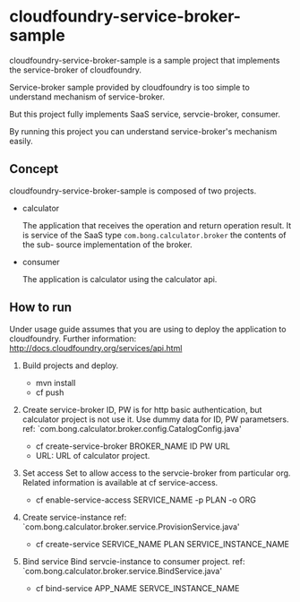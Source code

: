 # cloudfoundry-service-broker-sample
cloudfoundry-service-broker-sample is a sample project that implements the service-broker of cloudfoundry.

Service-broker sample provided by cloudfoundry is too simple to understand mechanism of service-broker.

But this project fully implements SaaS service, servcie-broker, consumer.

By running this project you can understand service-broker's mechanism easily.

## Concept
cloudfoundry-service-broker-sample is composed of two projects.

- calculator

	The application that receives the operation and return operation result. It is service of the SaaS type
	`com.bong.calculator.broker` the contents of the sub- source implementation of the broker.

- consumer

	The application is calculator using the calculator api.

## How to run
Under usage guide assumes that you are using to deploy the application to cloudfoundry.
Further information: http://docs.cloudfoundry.org/services/api.html

1. Build projects and deploy.

	- mvn install
	- cf push

2. Create service-broker
ID, PW is for http basic authentication, but calculator project is not use it.
Use dummy data for ID, PW parametsers. 
ref: `com.bong.calculator.broker.config.CatalogConfig.java'

	- cf create-service-broker BROKER_NAME ID PW URL
	- URL: URL of calculator project.

3. Set access
Set to allow access to the servcie-broker from particular org.
Related information is available at cf service-access.

	- cf enable-service-access SERVICE_NAME -p PLAN -o ORG

4. Create service-instance
ref: `com.bong.calculator.broker.service.ProvisionService.java'

	- cf create-service SERVICE_NAME PLAN SERVICE_INSTANCE_NAME

5. Bind service
Bind servcie-instance to consumer project.
ref: `com.bong.calculator.broker.service.BindService.java'

	- cf bind-service APP_NAME SERVCE_INSTANCE_NAME
